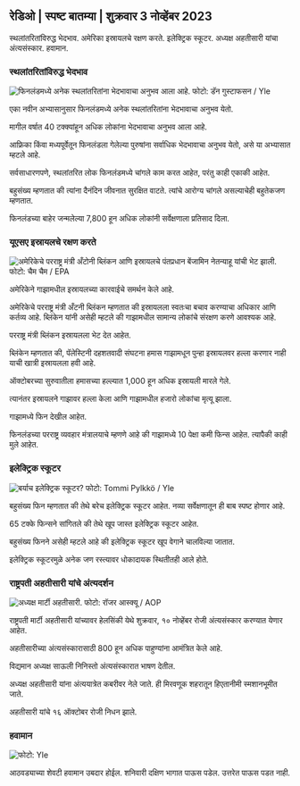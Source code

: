 ## रेडिओ \| स्पष्ट बातम्या \| शुक्रवार 3 नोव्हेंबर 2023

स्थलांतरितांविरुद्ध भेदभाव. अमेरिका इस्रायलचे रक्षण करते. इलेक्ट्रिक स्कूटर. अध्यक्ष अहतीसारी यांचा अंत्यसंस्कार. हवामान.

### स्थलांतरितांविरुद्ध भेदभाव

![फिनलंडमध्ये अनेक स्थलांतरितांना भेदभावाचा अनुभव आला आहे. फोटो: डॅन गुस्टाफसन / Yle](https://images.cdn.yle.fi/image/upload/c_crop,h_1080,w_1919,x_0,y_0/ar_1.777777777777777,c_fill,g_faces,h_675/0201,c_fillq_auto:eco/f_auto/fl_lossy/v1693477380/39-116537864f0696340afe)

एका नवीन अभ्यासानुसार फिनलंडमध्ये अनेक स्थलांतरितांना भेदभावाचा अनुभव येतो.

मागील वर्षात 40 टक्क्यांहून अधिक लोकांना भेदभावाचा अनुभव आला आहे.

आफ्रिका किंवा मध्यपूर्वेतून फिनलंडला गेलेल्या पुरुषांना सर्वाधिक भेदभावाचा अनुभव येतो, असे या अभ्यासात म्हटले आहे.

सर्वसाधारणपणे, स्थलांतरित लोक फिनलंडमध्ये चांगले काम करत आहेत, परंतु काही एकाकी आहेत.

बहुसंख्य म्हणतात की त्यांना दैनंदिन जीवनात सुरक्षित वाटते. त्यांचे आरोग्य चांगले असल्याचेही बहुतेकजण म्हणतात.

फिनलंडच्या बाहेर जन्मलेल्या 7,800 हून अधिक लोकांनी सर्वेक्षणाला प्रतिसाद दिला.

### यूएसए इस्रायलचे रक्षण करते

![अमेरिकेचे परराष्ट्र मंत्री अँटोनी ब्लिंकन आणि इस्रायलचे पंतप्रधान बेंजामिन नेतन्याहू यांची भेट झाली. फोटो: चैम चैम / EPA](https://images.cdn.yle.fi/image/upload/c_crop,h_1178,w_2095,x_0,y_45/ar_1.777777777777777,c_fill,g_faces,h_6275/0p_1,w.q_auto:eco/f_auto/fl_lossy/v1697558051/39-1187709652eacaa1698e)

अमेरिकेने गाझामधील इस्रायलच्या कारवाईचे समर्थन केले आहे.

अमेरिकेचे परराष्ट्र मंत्री अँटनी ब्लिंकन म्हणतात की इस्रायलला स्वतःचा बचाव करण्याचा अधिकार आणि कर्तव्य आहे. ब्लिंकेन यांनी असेही म्हटले की गाझामधील सामान्य लोकांचे संरक्षण करणे आवश्यक आहे.

परराष्ट्र मंत्री ब्लिंकन इस्रायलला भेट देत आहेत.

ब्लिंकेन म्हणतात की, पॅलेस्टिनी दहशतवादी संघटना हमास गाझामधून पुन्हा इस्रायलवर हल्ला करणार नाही याची खात्री इस्रायलला हवी आहे.

ऑक्टोबरच्या सुरुवातीला हमासच्या हल्ल्यात 1,000 हून अधिक इस्रायली मारले गेले.

त्यानंतर इस्रायलने गाझावर हल्ला केला आणि गाझामधील हजारो लोकांचा मृत्यू झाला.

गाझामध्ये फिन देखील आहेत.

फिनलंडच्या परराष्ट्र व्यवहार मंत्रालयाचे म्हणणे आहे की गाझामध्ये 10 पेक्षा कमी फिन्स आहेत. त्यापैकी काही मुले आहेत.

### इलेक्ट्रिक स्कूटर

![बर्याच इलेक्ट्रिक स्कूटर? फोटो: Tommi Pylkkö / Yle](https://images.cdn.yle.fi/image/upload/c_crop,h_2268,w_4032,x_0,y_378/ar_1.777777777777777,c_fill,g_faces,h_10/01/01/q_auto:eco/f_auto/fl_lossy/v1629190662/39-842535611aab23cf6db)

बहुसंख्य फिन म्हणतात की तेथे बरेच इलेक्ट्रिक स्कूटर आहेत. नव्या सर्वेक्षणातून ही बाब स्पष्ट होणार आहे.

65 टक्के फिन्सने सांगितले की तेथे खूप जास्त इलेक्ट्रिक स्कूटर आहेत.

बहुसंख्य फिनने असेही म्हटले आहे की इलेक्ट्रिक स्कूटर खूप वेगाने चालविल्या जातात.

इलेक्ट्रिक स्कूटरमुळे अनेक जण रस्त्यावर धोकादायक स्थितीतही आले होते.

### राष्ट्रपती अहतीसारी यांचे अंत्यदर्शन

![अध्यक्ष मार्टी अहतीसारी. फोटो: रॉजर आस्क्यू / AOP](https://images.cdn.yle.fi/image/upload/c_crop,h_3238,w_5757,x_259,y_350/ar_1.777777777777777,c_fill,g_faces,h/01_6/0p0d0q_auto:eco/f_auto/fl_lossy/v1697440152/39-1186733652ce1167d3e9)

राष्ट्रपती मार्टी अहतीसारी यांच्यावर हेलसिंकी येथे शुक्रवार, १० नोव्हेंबर रोजी अंत्यसंस्कार करण्यात येणार आहेत.

अहतीसारीच्या अंत्यसंस्कारासाठी 800 हून अधिक पाहुण्यांना आमंत्रित केले आहे.

विद्यमान अध्यक्ष साऊली निनिस्तो अंत्यसंस्कारात भाषण देतील.

अध्यक्ष अहतीसारी यांना अंत्ययात्रेत कबरीवर नेले जाते. ही मिरवणूक शहरातून हिएतानीमी स्मशानभूमीत जाते.

अहतीसारी यांचे १६ ऑक्टोबर रोजी निधन झाले.

### हवामान

![ फोटो: Yle](https://images.cdn.yle.fi/image/upload/c_crop,h_1080,w_1919,x_0,y_0/ar_1.7777777777777777,c_fill,g_faces,h_675,w/p_1200/1200:eco/f_auto/fl_lossy/v1699023031/39-11957186545088dc4556)

आठवड्याच्या शेवटी हवामान उबदार होईल. शनिवारी दक्षिण भागात पाऊस पडेल. उत्तरेत पाऊस पडत नाही.